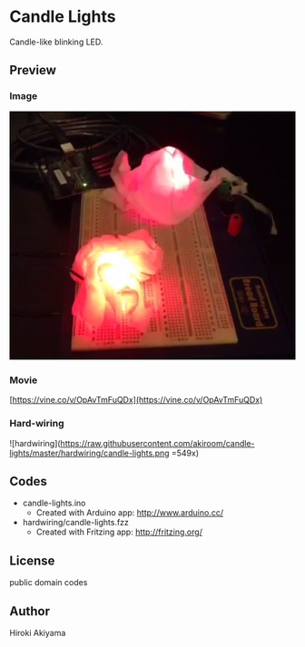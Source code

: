 Candle Lights
=============

Candle-like blinking LED.

## Preview

### Image

![image](https://raw.githubusercontent.com/akiroom/candle-lights/master/image.jpg)

### Movie
[https://vine.co/v/OpAvTmFuQDx](https://vine.co/v/OpAvTmFuQDx)

### Hard-wiring

![hardwiring](https://raw.githubusercontent.com/akiroom/candle-lights/master/hardwiring/candle-lights.png =549x)

## Codes

- candle-lights.ino
	- Created with Arduino app: http://www.arduino.cc/
- hardwiring/candle-lights.fzz
	- Created with Fritzing app: http://fritzing.org/

## License

public domain codes

## Author

Hiroki Akiyama
